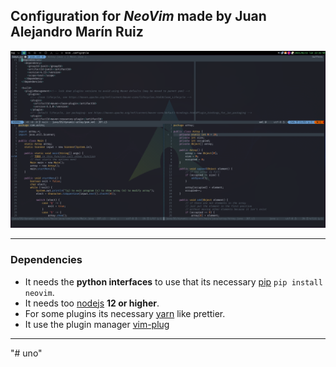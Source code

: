 ## Configuration for _NeoVim_ made by Juan Alejandro Marín Ruiz

![](images/main-neovim-image.png)

---
### Dependencies

- It needs the **python interfaces** to use that its necessary [pip](https://pypi.org/project/pip/) ``pip install neovim``.
- It needs too [nodejs](https://github.com/nvm-sh/nvm) **12 or higher**.
- For some plugins its necessary [yarn](https://yarnpkg.com/) like prettier.
- It use the plugin manager [vim-plug](https://github.com/junegunn/vim-plug)
---
"# uno" 
